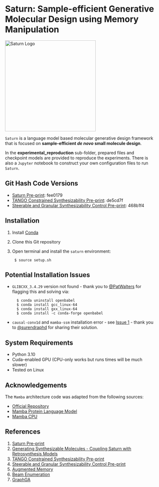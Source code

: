 # Saturn: Sample-efficient Generative Molecular Design using Memory Manipulation

<img src="saturn.jpeg" alt="Saturn Logo" width="300"/>

`Saturn` is a language model based molecular generative design framework that is focused on **sample-efficient *de novo* small molecule design**. 

In the **experimental_reproduction** sub-folder, prepared files and checkpoint models are provided to reproduce the experiments. 
There is also a `Jupyter` notebook to construct your own configuration files to run `Saturn`.

Git Hash Code Versions
----------------------
* [Saturn Pre-print](https://arxiv.org/abs/2405.17066): fee0179
* [TANGO Constrained Synthesizability Pre-print](https://arxiv.org/abs/2410.11527): de5cd7f
* [Steerable and Granular Synthesizability Control Pre-print](https://arxiv.org/abs/2505.08774): 468b1f4

Installation
-------------

1. Install [Conda](https://docs.conda.io/projects/conda/en/latest/user-guide/install/linux.html)
2. Clone this Git repository
3. Open terminal and install the `saturn` environment:
   
        $ source setup.sh

Potential Installation Issues
-----------------------------
* `GLIBCXX_3.4.29` version not found - thank you to [@PatWalters](https://github.com/PatWalters) for flagging this and solving via:

        $ conda uninstall openbabel 
        $ conda install gcc_linux-64
        $ conda install gxx_linux-64
        $ conda install -c conda-forge openbabel

* `causal-conv1d` and `mamba-ssm` installation error - see [Issue 1](https://github.com/schwallergroup/saturn/issues/1) - thank you to [@surendraphd](https://github.com/surendraphd) for sharing their solution.

System Requirements
-------------------

* Python 3.10
* Cuda-enabled GPU (CPU-only works but runs times will be much slower)
* Tested on Linux


Acknowledgements
----------------
The `Mamba` architecture code was adapted from the following sources:
* [Official Repository](https://github.com/state-spaces/mamba)
* [Mamba Protein Language Model](https://github.com/programmablebio/ptm-mamba)
* [Mamba CPU](https://github.com/kroggen/mamba-cpu)

References
----------
1. [Saturn Pre-print](https://arxiv.org/abs/2405.17066)
2. [Generating Synthesizable Molecules - Coupling Saturn with Retrosynthesis Models](https://pubs.rsc.org/en/content/articlehtml/2025/sc/d5sc01476j)
3. [TANGO Constrained Synthesizability Pre-print](https://arxiv.org/abs/2410.11527)
4. [Steerable and Granular Synthesizability Control Pre-print](https://arxiv.org/abs/2505.08774)
5. [Augmented Memory](https://pubs.acs.org/doi/10.1021/jacsau.4c00066)
6. [Beam Enumeration](https://arxiv.org/abs/2309.13957)
7. [GraphGA](https://pubs.rsc.org/en/content/articlelanding/2019/sc/c8sc05372c)
